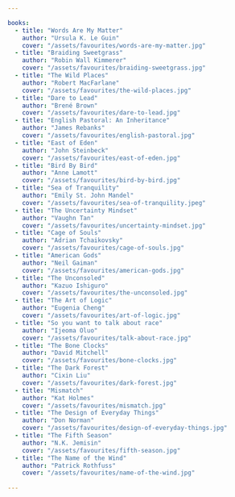```yaml
---

books:
  - title: "Words Are My Matter"
    author: "Ursula K. Le Guin"
    cover: "/assets/favourites/words-are-my-matter.jpg"
  - title: "Braiding Sweetgrass"
    author: "Robin Wall Kimmerer"
    cover: "/assets/favourites/braiding-sweetgrass.jpg"
  - title: "The Wild Places"
    author: "Robert MacFarlane"
    cover: "/assets/favourites/the-wild-places.jpg"
  - title: "Dare to Lead"
    author: "Brené Brown"
    cover: "/assets/favourites/dare-to-lead.jpg"
  - title: "English Pastoral: An Inheritance"
    author: "James Rebanks"
    cover: "/assets/favourites/english-pastoral.jpg"
  - title: "East of Eden"
    author: "John Steinbeck"
    cover: "/assets/favourites/east-of-eden.jpg"
  - title: "Bird By Bird"
    author: "Anne Lamott"
    cover: "/assets/favourites/bird-by-bird.jpg"
  - title: "Sea of Tranquility"
    author: "Emily St. John Mandel"
    cover: "/assets/favourites/sea-of-tranquility.jpeg"
  - title: "The Uncertainty Mindset"
    author: "Vaughn Tan"
    cover: "/assets/favourites/uncertainty-mindset.jpg"
  - title: "Cage of Souls"
    author: "Adrian Tchaikovsky"
    cover: "/assets/favourites/cage-of-souls.jpg"
  - title: "American Gods"
    author: "Neil Gaiman"
    cover: "/assets/favourites/american-gods.jpg"
  - title: "The Unconsoled"
    author: "Kazuo Ishiguro"
    cover: "/assets/favourites/the-unconsoled.jpg"
  - title: "The Art of Logic"
    author: "Eugenia Cheng"
    cover: "/assets/favourites/art-of-logic.jpg"
  - title: "So you want to talk about race"
    author: "Ijeoma Oluo"
    cover: "/assets/favourites/talk-about-race.jpg"
  - title: "The Bone Clocks"
    author: "David Mitchell"
    cover: "/assets/favourites/bone-clocks.jpg"
  - title: "The Dark Forest"
    author: "Cixin Liu"
    cover: "/assets/favourites/dark-forest.jpg"
  - title: "Mismatch"
    author: "Kat Holmes"
    cover: "/assets/favourites/mismatch.jpg"
  - title: "The Design of Everyday Things"
    author: "Don Norman"
    cover: "/assets/favourites/design-of-everyday-things.jpg"
  - title: "The Fifth Season"
    author: "N.K. Jemisin"
    cover: "/assets/favourites/fifth-season.jpg"
  - title: "The Name of the Wind"
    author: "Patrick Rothfuss"
    cover: "/assets/favourites/name-of-the-wind.jpg"
    
---
```

